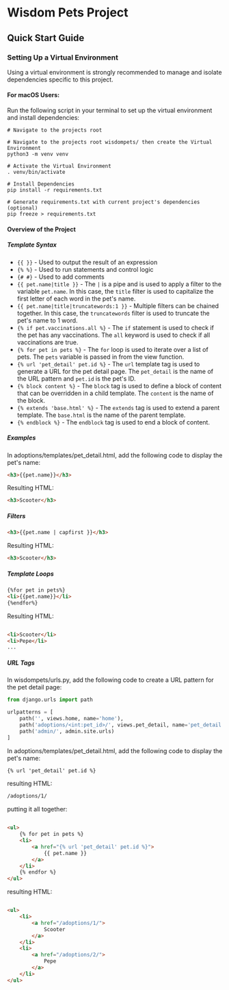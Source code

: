 # Wisdom Pets Project

## Quick Start Guide

### Setting Up a Virtual Environment

Using a virtual environment is strongly recommended to manage and isolate dependencies specific to this project.

#### For macOS Users:

Run the following script in your terminal to set up the virtual environment and install dependencies:

```shell
# Navigate to the projects root

# Navigate to the projects root wisdompets/ then create the Virtual Environment
python3 -m venv venv

# Activate the Virtual Environment
. venv/bin/activate

# Install Dependencies
pip install -r requirements.txt

# Generate requirements.txt with current project's dependencies (optional)
pip freeze > requirements.txt
```

#### Overview of the Project

##### Template Syntax

- `{{ }}` - Used to output the result of an expression
- `{% %}` - Used to run statements and control logic
- `{# #}` - Used to add comments
- `{{ pet.name|title }}` - The `|` is a pipe and is used to apply a filter to the variable `pet.name`. In this case,
  the `title` filter is used to capitalize the first letter of each word in the pet's name.
- `{{ pet.name|title|truncatewords:1 }}` - Multiple filters can be chained together. In this case, the `truncatewords`
  filter is used to truncate the pet's name to 1 word.
- `{% if pet.vaccinations.all %}` - The `if` statement is used to check if the pet has any vaccinations. The `all`
  keyword is used to check if all vaccinations are true.
- `{% for pet in pets %}` - The `for` loop is used to iterate over a list of pets. The `pets` variable is passed in from
  the view function.
- `{% url 'pet_detail' pet.id %}` - The `url` template tag is used to generate a URL for the pet detail page. The
  `pet_detail` is the name of the URL pattern and `pet.id` is the pet's ID.
- `{% block content %}` - The `block` tag is used to define a block of content that can be overridden in a child
  template. The `content` is the name of the block.
- `{% extends 'base.html' %}` - The `extends` tag is used to extend a parent template. The `base.html` is the name of
  the parent template.
- `{% endblock %}` - The `endblock` tag is used to end a block of content.

##### Examples

In adoptions/templates/pet_detail.html, add the following code to display the pet's name:

```html
<h3>{{pet.name}}</h3>
```

Resulting HTML:

```html
<h3>Scooter</h3>
```

##### Filters

```html
<h3>{{pet.name | capfirst }}</h3>
```

Resulting HTML:

```html
<h3>Scooter</h3>
```

##### Template Loops

```html
{%for pet in pets%}
<li>{{pet.name}}</li>
{%endfor%}
```

Resulting HTML:

```html

<li>Scooter</li>
<li>Pepe</li>
...
```

##### URL Tags

In wisdompets/urls.py, add the following code to create a URL pattern for the pet detail page:

```python
from django.urls import path

urlpatterns = [
    path('', views.home, name='home'),
    path('adoptions/<int:pet_id>/', views.pet_detail, name='pet_detail'),
    path('admin/', admin.site.urls)
]
```

In adoptions/templates/pet_detail.html, add the following code to display the pet's name:

```html
{% url 'pet_detail' pet.id %}
```

resulting HTML:

```html
/adoptions/1/
```

putting it all together:

```html

<ul>
    {% for pet in pets %}
    <li>
        <a href="{% url 'pet_detail' pet.id %}">
            {{ pet.name }}
        </a>
    </li>
    {% endfor %}
</ul>
```

resulting HTML:

```html

<ul>
    <li>
        <a href="/adoptions/1/">
            Scooter
        </a>
    </li>
    <li>
        <a href="/adoptions/2/">
            Pepe
        </a>
    </li>
</ul>
```
